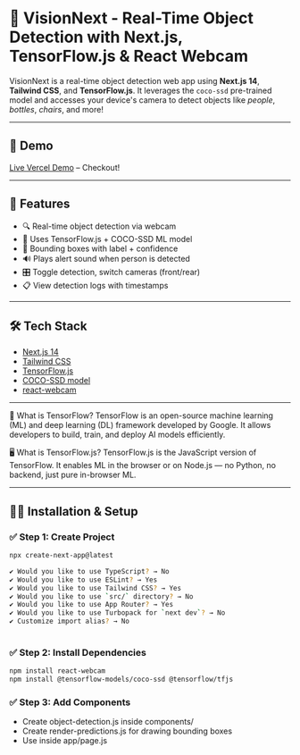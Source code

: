 # 🚨 VisionNext - Real-Time Object Detection with Next.js, TensorFlow.js & React Webcam

VisionNext is a real-time object detection web app using **Next.js 14**, **Tailwind CSS**, and **TensorFlow.js**. It leverages the `coco-ssd` pre-trained model and accesses your device's camera to detect objects like *people*, *bottles*, *chairs*, and more!

---

## 📸 Demo

[Live Vercel Demo](https://vision-next-green.vercel.app) – Checkout!

---

## 🚀 Features

- 🔍 Real-time object detection via webcam
- 🎯 Uses TensorFlow.js + COCO-SSD ML model
- 🧠 Bounding boxes with label + confidence
- 🔊 Plays alert sound when person is detected
- 🎛️ Toggle detection, switch cameras (front/rear)
- 📋 View detection logs with timestamps

---

## 🛠️ Tech Stack

- [Next.js 14](https://nextjs.org/)
- [Tailwind CSS](https://tailwindcss.com/)
- [TensorFlow.js](https://js.tensorflow.org/)
- [COCO-SSD model](https://github.com/tensorflow/tfjs-models/tree/master/coco-ssd)
- [react-webcam](https://www.npmjs.com/package/react-webcam)

---

🧠 What is TensorFlow?
TensorFlow is an open-source machine learning (ML) and deep learning (DL) framework developed by Google.
It allows developers to build, train, and deploy AI models efficiently.

🖥️ What is TensorFlow.js?
TensorFlow.js is the JavaScript version of TensorFlow.
It enables ML in the browser or on Node.js — no Python, no backend, just pure in-browser ML.

---

## 🧑‍💻 Installation & Setup

### ✅ Step 1: Create Project

```bash
npx create-next-app@latest
```
```bash
✔ Would you like to use TypeScript? → No  
✔ Would you like to use ESLint? → Yes  
✔ Would you like to use Tailwind CSS? → Yes  
✔ Would you like to use `src/` directory? → No  
✔ Would you like to use App Router? → Yes  
✔ Would you like to use Turbopack for `next dev`? → No  
✔ Customize import alias? → No
  
```
### ✅ Step 2:  Install Dependencies

```bash
npm install react-webcam
npm install @tensorflow-models/coco-ssd @tensorflow/tfjs

```
### ✅ Step 3:  Add Components

- Create object-detection.js inside components/
- Create render-predictions.js for drawing bounding boxes
- Use <ObjectDetection /> inside app/page.js
